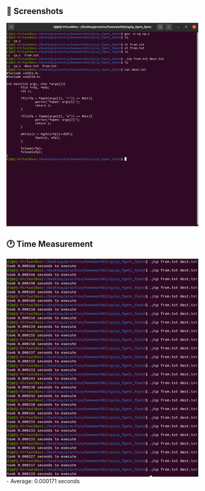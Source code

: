 ## :camera_flash: Screenshots
<img src="screenshot.png" width="500">

## :clock1: Time Measurement
<img src="screenshot_time.png" width="500">
- Average: 0.000171 seconds
